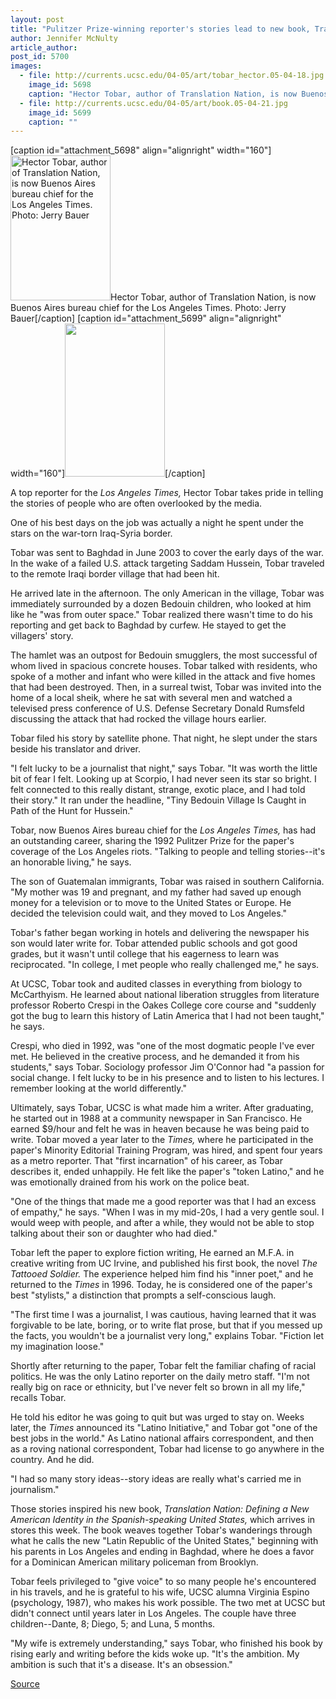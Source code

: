 ```yaml
---
layout: post
title: "Pulitzer Prize-winning reporter's stories lead to new book, Translation Nation"
author: Jennifer McNulty
article_author: 
post_id: 5700
images:
  - file: http://currents.ucsc.edu/04-05/art/tobar_hector.05-04-18.jpg
    image_id: 5698
    caption: "Hector Tobar, author of Translation Nation, is now Buenos Aires bureau chief for the Los Angeles Times. Photo: Jerry Bauer"
  - file: http://currents.ucsc.edu/04-05/art/book.05-04-21.jpg
    image_id: 5699
    caption: ""
---
```


[caption id="attachment_5698" align="alignright" width="160"]<a href="http://dev-ucsc-news.pantheonsite.io/wp-content/uploads/2005/04/tobar_hector.05-04-18.jpg"><img class="size-full wp-image-5698" src="http://dev-ucsc-news.pantheonsite.io/wp-content/uploads/2005/04/tobar_hector.05-04-18.jpg" alt="Hector Tobar, author of Translation Nation, is now Buenos Aires bureau chief for the Los Angeles Times. Photo: Jerry Bauer" width="160" height="232" /></a>Hector Tobar, author of Translation Nation, is now Buenos Aires bureau chief for the Los Angeles Times. Photo: Jerry Bauer[/caption]
[caption id="attachment_5699" align="alignright" width="160"]<a href="http://dev-ucsc-news.pantheonsite.io/wp-content/uploads/2005/04/book.05-04-21.jpg"><img class="size-full wp-image-5699" src="http://dev-ucsc-news.pantheonsite.io/wp-content/uploads/2005/04/book.05-04-21.jpg" alt="" width="160" height="245" /></a>[/caption]
<a name="content" id="content"></a>
<p>
  A top reporter for the <i>Los Angeles Times,</i> Hector Tobar takes pride in telling the stories of people who are often overlooked by the media.
</p>
<p>
  One of his best days on the job was actually a night he spent under the stars on the war-torn Iraq-Syria border.<br>
</p>
<p>
  Tobar was sent to Baghdad in June 2003 to cover the early days of the war. In the wake of a failed U.S. attack targeting Saddam Hussein, Tobar traveled to the remote Iraqi border village that had been hit.<br>
</p>
<p>
  He arrived late in the afternoon. The only American in the village, Tobar was immediately surrounded by a dozen Bedouin children, who looked at him like he "was from outer space." Tobar realized there wasn't time to do his reporting and get back to Baghdad by curfew. He stayed to get the villagers' story.<br>
</p>
<p>
  The hamlet was an outpost for Bedouin smugglers, the most successful of whom lived in spacious concrete houses. Tobar talked with residents, who spoke of a mother and infant who were killed in the attack and five homes that had been destroyed. Then, in a surreal twist, Tobar was invited into the home of a local sheik, where he sat with several men and watched a televised press conference of U.S. Defense Secretary Donald Rumsfeld discussing the attack that had rocked the village hours earlier.<br>
</p>
<p>
  Tobar filed his story by satellite phone. That night, he slept under the stars beside his translator and driver.<br>
</p>
<p>
  "I felt lucky to be a journalist that night," says Tobar. "It was worth the little bit of fear I felt. Looking up at Scorpio, I had never seen its star so bright. I felt connected to this really distant, strange, exotic place, and I had told their story." It ran under the headline, "Tiny Bedouin Village Is Caught in Path of the Hunt for Hussein."<br>
</p>
<p>
  Tobar, now Buenos Aires bureau chief for the <i>Los Angeles Times,</i> has had an outstanding career, sharing the 1992 Pulitzer Prize for the paper's coverage of the Los Angeles riots. "Talking to people and telling stories--it's an honorable living," he says.<br>
</p>
<p>
  The son of Guatemalan immigrants, Tobar was raised in southern California. "My mother was 19 and pregnant, and my father had saved up enough money for a television or to move to the United States or Europe. He decided the television could wait, and they moved to Los Angeles."<br>
</p>
<p>
  Tobar's father began working in hotels and delivering the newspaper his son would later write for. Tobar attended public schools and got good grades, but it wasn't until college that his eagerness to learn was reciprocated. "In college, I met people who really challenged me," he says.<br>
</p>
<p>
  At UCSC, Tobar took and audited classes in everything from biology to McCarthyism. He learned about national liberation struggles from literature professor Roberto Crespi in the Oakes College core course and "suddenly got the bug to learn this history of Latin America that I had not been taught," he says.<br>
</p>
<p>
  Crespi, who died in 1992, was "one of the most dogmatic people I've ever met. He believed in the creative process, and he demanded it from his students," says Tobar. Sociology professor Jim O'Connor had "a passion for social change. I felt lucky to be in his presence and to listen to his lectures. I remember looking at the world differently."<br>
</p>
<p>
  Ultimately, says Tobar, UCSC is what made him a writer. After graduating, he started out in 1988 at a community newspaper in San Francisco. He earned $9/hour and felt he was in heaven because he was being paid to write. Tobar moved a year later to the <i>Times,</i> where he participated in the paper's Minority Editorial Training Program, was hired, and spent four years as a metro reporter. That "first incarnation" of his career, as Tobar describes it, ended unhappily. He felt like the paper's "token Latino," and he was emotionally drained from his work on the police beat.<br>
</p>
<p>
  "One of the things that made me a good reporter was that I had an excess of empathy," he says. "When I was in my mid-20s, I had a very gentle soul. I would weep with people, and after a while, they would not be able to stop talking about their son or daughter who had died."<br>
</p>
<p>
  Tobar left the paper to explore fiction writing, He earned an M.F.A. in creative writing from UC Irvine, and published his first book, the novel <i>The Tattooed Soldier.</i> The experience helped him find his "inner poet," and he returned to the <i>Times</i> in 1996. Today, he is considered one of the paper's best "stylists," a distinction that prompts a self-conscious laugh.<br>
</p>
<p>
  "The first time I was a journalist, I was cautious, having learned that it was forgivable to be late, boring, or to write flat prose, but that if you messed up the facts, you wouldn't be a journalist very long," explains Tobar. "Fiction let my imagination loose."<br>
</p>
<p>
  Shortly after returning to the paper, Tobar felt the familiar chafing of racial politics. He was the only Latino reporter on the daily metro staff. "I'm not really big on race or ethnicity, but I've never felt so brown in all my life," recalls Tobar.<br>
</p>
<p>
  He told his editor he was going to quit but was urged to stay on. Weeks later, the <i>Times</i> announced its "Latino Initiative," and Tobar got "one of the best jobs in the world." As Latino national affairs correspondent, and then as a roving national correspondent, Tobar had license to go anywhere in the country. And he did.<br>
</p>
<p>
  "I had so many story ideas--story ideas are really what's carried me in journalism."<br>
</p>
<p>
  Those stories inspired his new book, <i>Translation Nation: Defining a New American Identity in the Spanish-speaking United States,</i> which arrives in stores this week. The book weaves together Tobar's wanderings through what he calls the new "Latin Republic of the United States," beginning with his parents in Los Angeles and ending in Baghdad, where he does a favor for a Dominican American military policeman from Brooklyn.<br>
</p>
<p>
  Tobar feels privileged to "give voice" to so many people he's encountered in his travels, and he is grateful to his wife, UCSC alumna Virginia Espino (psychology, 1987), who makes his work possible. The two met at UCSC but didn't connect until years later in Los Angeles. The couple have three children--Dante, 8; Diego, 5; and Luna, 5 months.<br>
</p>
<p>
  "My wife is extremely understanding," says Tobar, who finished his book by rising early and writing before the kids woke up. "It's the ambition. My ambition is such that it's a disease. It's an obsession."<br>
</p>
<p><a href="http://www1.ucsc.edu/currents/04-05/04-25/tobar.asp" title="Permalink to tobar">Source</a></p>
